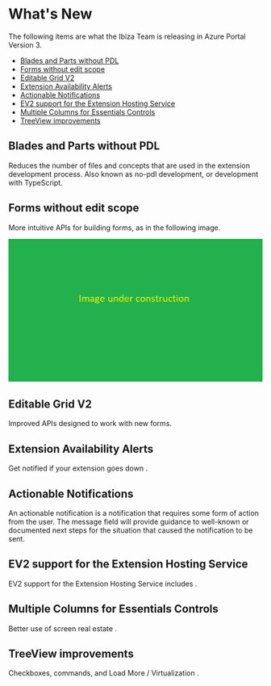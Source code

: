 <a name="what-s-new"></a>
# What&#39;s New

The following items are what the Ibiza Team is releasing in Azure Portal Version 3.

* [Blades and Parts without PDL](#blades-and-parts-without-pdl) 
* [Forms without edit scope](#forms-without-edit-scope) 
* [Editable Grid V2](#editable-grid-v2) 
* [Extension Availability Alerts](#extension-availability-alerts) 
* [Actionable Notifications](#actionable-notifications) 
* [EV2 support for the Extension Hosting Service](#ev2-support-for-the-extension-hosting-service) 
* [Multiple Columns for Essentials Controls](#multiple-columns-for-essentials-controls)
* [TreeView improvements](#treeview-improvements) 

<a name="what-s-new-blades-and-parts-without-pdl"></a>
## Blades and Parts without PDL

Reduces the number of files and concepts that are used in the extension development process. Also known as no-pdl development, or development with TypeScript.

<a name="what-s-new-forms-without-edit-scope"></a>
## Forms without edit scope

More intuitive APIs for building forms, as in the following image.

![alt-text](../media/placeholder-image.png "Forms without edit scope")

<a name="what-s-new-editable-grid-v2"></a>
## Editable Grid V2

Improved APIs designed to work with new forms.

<a name="what-s-new-extension-availability-alerts"></a>
## Extension Availability Alerts

Get notified if your extension goes down  .

<a name="what-s-new-actionable-notifications"></a>
## Actionable Notifications

An actionable notification is a notification that requires some form of action from the user.  The message field will provide guidance to well-known or documented next steps for the situation that caused the notification to be sent.

<a name="what-s-new-ev2-support-for-the-extension-hosting-service"></a>
## EV2 support for the Extension Hosting Service

EV2 support for the Extension Hosting Service includes    .

<a name="what-s-new-multiple-columns-for-essentials-controls"></a>
## Multiple Columns for Essentials Controls

Better use of screen real estate   .

<a name="what-s-new-treeview-improvements"></a>
## TreeView improvements

Checkboxes, commands, and Load More / Virtualization  .
